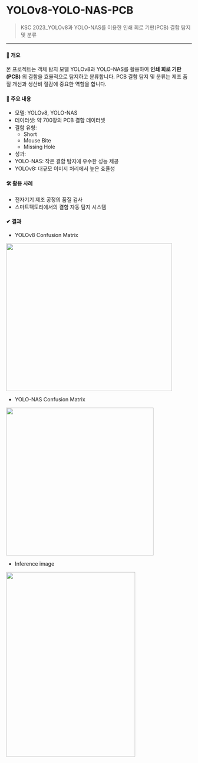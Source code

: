 # YOLOv8-YOLO-NAS-PCB
> KSC 2023_YOLOv8과 YOLO-NAS를 이용한 인쇄 회로 기판(PCB) 결함 탐지 및 분류
---
#### 📖 개요
본 프로젝트는 객체 탐지 모델 YOLOv8과 YOLO-NAS를 활용하여 **인쇄 회로 기판(PCB)** 의 결함을 효율적으로 탐지하고 분류합니다. PCB 결함 탐지 및 분류는 제조 품질 개선과 생산비 절감에 중요한 역할을 합니다.

#### 📌 주요 내용
- 모델: YOLOv8, YOLO-NAS  
- 데이터셋: 약 700장의 PCB 결함 데이터셋  
- 결함 유형:  
  - Short
  - Mouse Bite
  - Missing Hole
- 성과:  
- YOLO-NAS: 작은 결함 탐지에 우수한 성능 제공  
- YOLOv8: 대규모 이미지 처리에서 높은 효율성  
#### 🛠️ 활용 사례
- 전자기기 제조 공정의 품질 검사
- 스마트팩토리에서의 결함 자동 탐지 시스템

#### ✔︎ 결과
- YOLOv8 Confusion Matrix
<img src="https://github.com/user-attachments/assets/04091e24-24e9-4982-ab50-d0ecbddd32a9" width="450" height="400">

- YOLO-NAS Confusion Matrix
<img src="https://github.com/user-attachments/assets/e1e1766f-eb6c-4001-89f4-dd0f62926bee" width="400" height="400">


- Inference image
<img src="https://github.com/user-attachments/assets/7680df73-ee24-4354-8c8c-b9f8bacfe9dd" width="350" height="500">

